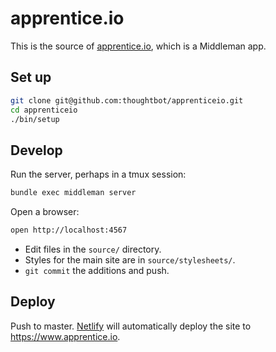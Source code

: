 # apprentice.io

This is the source of [apprentice.io], which is a Middleman app.

[apprentice.io]: https://www.apprentice.io

## Set up

```bash
git clone git@github.com:thoughtbot/apprenticeio.git
cd apprenticeio
./bin/setup
```

## Develop

Run the server, perhaps in a tmux session:

```bash
bundle exec middleman server
```

Open a browser:

```bash
open http://localhost:4567
```

* Edit files in the `source/` directory.
* Styles for the main site are in `source/stylesheets/`.
* `git commit` the additions and push.

## Deploy

Push to master.
[Netlify] will automatically deploy the site to <https://www.apprentice.io>.

[Netlify]: https://www.netlify.com/
